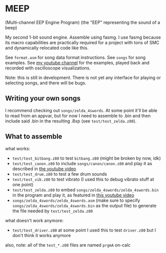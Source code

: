 # MEEP
(Multi-channel EEP Engine Program) (the "EEP" representing the sound of a beep)

My second 1-bit sound engine. Assemble using fasmg. I use fasmg because its macro capabilities are practically required for a project with tons of SMC and dynamically relocated code like this.

See `format.asm` for song data format instructions. See `songs` for song examples. See [my youtube channel](https://www.youtube.com/channel/UCd-hwoM2gHt1Y890qmaZwuQ) for the examples, played back and recorded with oscilloscope visualizations.

Note: this is still in development. There is not yet any interface for playing or selecting songs, and there will be bugs.

## Writing your own songs
I recommend checking out `songs/zelda_4swords`. At some point it'll be able to read from an appvar, but for now I need to assemble to .bin and then include said .bin in the resulting .8xp (see `test/test_zelda.z80`).

## What to assemble
what works:
- `test/test_bitbang.z80` to test `bitbang.z80` (might be broken by now, idk)
- `test/test_canon.z80` to include `songs/canon/canon.z80` and play it as described in [the youtube video](https://youtu.be/590J1vaDna8)
- `test/test_drum.z80` to test a few drum sounds
- `test/test_vib.z80` to test vibrato (I used this to debug vibrato stuff at one point)
- `test/test_zelda.z80` to embed `songs/zelda_4swords/zelda_4swords.bin` in the program and play it, as featured in [this youtube video](https://youtu.be/_XcLONBgVY0)
- `songs/zelda_4swords/zelda_4swords.asm` (make sure to specify `songs/zelda_4swords/zelda_4swords.bin` as the output file) to generate the file needed by `test/test_zelda.z80`

what doesn't work anymore:
- `test/test_driver.z80` at some point I used this to test `driver.z80` but I don't think it works anymore

also, note: all of the `test_*.z80` files are named `prgmA` on-calc
